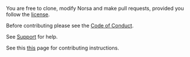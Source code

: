 You are free to clone, modify Norsa and make pull requests, provided you follow
the [license](https://github.com/norsa-client/norsa/blob/master/LICENSE.md).

Before contributing please see the [Code of Conduct](https://github.com/norsa-client/norsa/blob/master/.github/CODE_OF_CONDUCT.md).

See [Support](https://github.com/norsa-client/norsa/issues) for help.

See this [this](https://github.com/norsa-client/norsa#contributing) page for contributing instructions.
